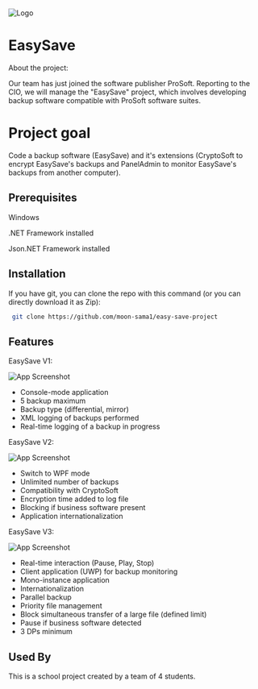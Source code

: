 # 
![Logo](https://i.imgur.com/UsqHZCj.png)


# EasySave

About the project:

Our team has just joined the software publisher ProSoft.
Reporting to the CIO, we will manage the "EasySave" project, which involves developing backup software compatible with ProSoft software suites. 

# Project goal
Code a backup software (EasySave) and it's extensions (CryptoSoft to encrypt EasySave's backups and PanelAdmin to monitor EasySave's backups from another computer).


## Prerequisites

Windows

.NET Framework installed

Json.NET Framework installed


## Installation

If you have git, you can clone the repo with this command (or you can directly download it as Zip):

```bash
 git clone https://github.com/moon-sama1/easy-save-project
```
    
    
## Features

EasySave V1:

![App Screenshot](https://i.imgur.com/fIYmWtY.png)

- Console-mode application
- 5 backup  maximum
- Backup type (differential, mirror)
- XML logging of backups performed
- Real-time logging of a backup in progress

EasySave V2:

![App Screenshot](https://i.imgur.com/hcvShQx.png)

- Switch to WPF mode
- Unlimited number of backups
- Compatibility with CryptoSoft 
- Encryption time added to log file
- Blocking if business software present
- Application internationalization


EasySave V3:

![App Screenshot](https://i.imgur.com/1u5rdut.png)

- Real-time interaction (Pause, Play, Stop)
- Client application (UWP) for backup monitoring
- Mono-instance application
- Internationalization
- Parallel backup 
- Priority file management
- Block simultaneous transfer of a large file (defined limit)
- Pause if business software detected
- 3 DPs minimum


## Used By

This is a school project created by a team of 4 students.

